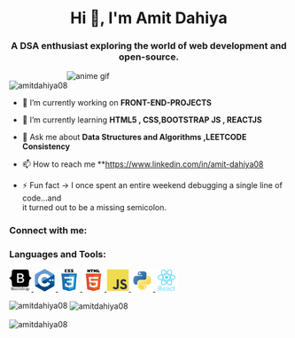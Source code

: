 
<h1 align="center">Hi 👋, I'm Amit Dahiya</h1>
<h3 align="center">A DSA enthusiast exploring the world of web development and open-source.</h3>
<img align="right" width="400" src="https://user-images.githubusercontent.com/55389276/140866485-8fb1c876-9a8f-4d6a-98dc-08c4981eaf70.gif" alt="anime gif">
<p align="left"> <img src="https://komarev.com/ghpvc/?username=amitdahiya08&label=Profile%20views&color=0e75b6&style=flat" alt="amitdahiya08" /> </p>

- 🔭 I’m currently working on **FRONT-END-PROJECTS**

- 🌱 I’m currently learning **HTML5 , CSS,BOOTSTRAP JS , REACTJS**

- 💬 Ask me about **Data Structures and Algorithms ,LEETCODE Consistency**

- 📫 How to reach me **https://www.linkedin.com/in/amit-dahiya08
- ⚡ Fun fact ->  I once spent an entire weekend debugging a single line of code...and </br>              it turned out to be a missing semicolon.

<h3 align="left">Connect with me:</h3>
<p align="left">
</p>

<h3 align="left">Languages and Tools:</h3>
<p align="left"> <a href="https://getbootstrap.com" target="_blank" rel="noreferrer"> <img src="https://raw.githubusercontent.com/devicons/devicon/master/icons/bootstrap/bootstrap-plain-wordmark.svg" alt="bootstrap" width="40" height="40"/> </a> <a href="https://www.w3schools.com/cpp/" target="_blank" rel="noreferrer"> <img src="https://raw.githubusercontent.com/devicons/devicon/master/icons/cplusplus/cplusplus-original.svg" alt="cplusplus" width="40" height="40"/> </a> <a href="https://www.w3schools.com/css/" target="_blank" rel="noreferrer"> <img src="https://raw.githubusercontent.com/devicons/devicon/master/icons/css3/css3-original-wordmark.svg" alt="css3" width="40" height="40"/> </a> <a href="https://www.w3.org/html/" target="_blank" rel="noreferrer"> <img src="https://raw.githubusercontent.com/devicons/devicon/master/icons/html5/html5-original-wordmark.svg" alt="html5" width="40" height="40"/> </a> <a href="https://developer.mozilla.org/en-US/docs/Web/JavaScript" target="_blank" rel="noreferrer"> <img src="https://raw.githubusercontent.com/devicons/devicon/master/icons/javascript/javascript-original.svg" alt="javascript" width="40" height="40"/> </a> <a href="https://www.python.org" target="_blank" rel="noreferrer"> <img src="https://raw.githubusercontent.com/devicons/devicon/master/icons/python/python-original.svg" alt="python" width="40" height="40"/> </a> <a href="https://reactjs.org/" target="_blank" rel="noreferrer"> <img src="https://raw.githubusercontent.com/devicons/devicon/master/icons/react/react-original-wordmark.svg" alt="react" width="40" height="40"/> </a> </p>

<p><img align="left" src="https://github-readme-stats.vercel.app/api/top-langs?username=amitdahiya08&show_icons=true&locale=en&layout=compact" alt="amitdahiya08" /></p>

<p>&nbsp;<img align="center" src="https://github-readme-stats.vercel.app/api?username=amitdahiya08&show_icons=true&locale=en" alt="amitdahiya08" /></p>

<p><img align="center" src="https://github-readme-streak-stats.herokuapp.com/?user=amitdahiya08&" alt="amitdahiya08" /></p>
